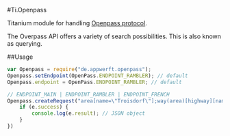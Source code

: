 #Ti.Openpass

Titanium module for handling [Openpass protocol](http://wiki.openstreetmap.org/wiki/Overpass_API/Overpass_API_by_Example).

The Overpass API offers a variety of search possibilities. This is also known as querying.

##Usage
```javascript
var Openpass = require("de.appwerft.openpass");
Openpass.setEndpoint(OpenPass.ENDPOINT_RAMBLER); // default
Openpass.endpoint = OpenPass.ENDPOINT_RAMBLER; // default

// ENDPOINT_MAIN | ENDPOINT_RAMBLER | ENDPOINT_FRENCH
Openpass.createRequest("area[name=\"Troisdorf\"];way(area)[highway][name];out;",function(e){
	if (e.success) {
		console.log(e.result); // JSON object
	}
})

```